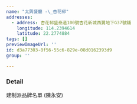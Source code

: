 ```yaml
---
name: "太興餐廳 -\_杏花邨"
addresses:
  - address: 杏花邨盛泰道100號杏花新城西翼地下G37號舖
    longitude: 114.2394614
    latitude: 22.2774884
tags: []
previewImageUrl: ''
id: d3a77303-8f56-55c6-829e-08d0162393d9
group: ''

---
```

### Detail
建制派品牌名單 (陳永安)

